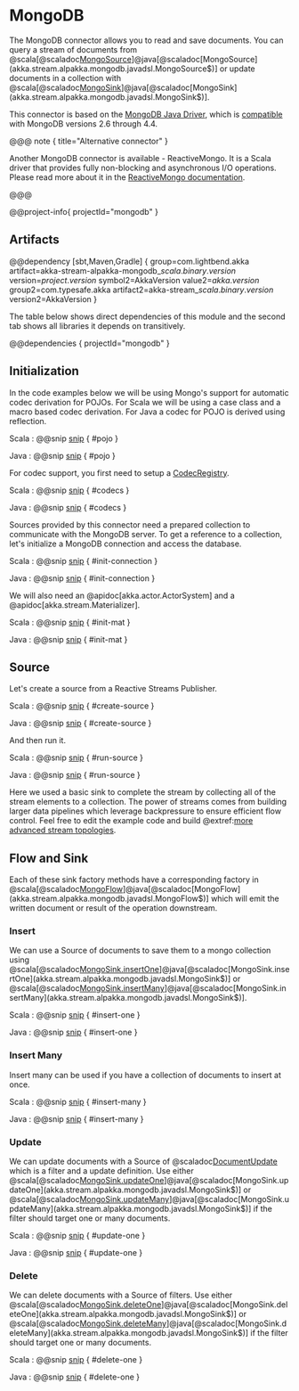 # MongoDB

The MongoDB connector allows you to read and save documents.
You can query a stream of documents from @scala[@scaladoc[MongoSource](akka.stream.alpakka.mongodb.scaladsl.MongoSource$)]@java[@scaladoc[MongoSource](akka.stream.alpakka.mongodb.javadsl.MongoSource$)] or update documents in a collection with @scala[@scaladoc[MongoSink](akka.stream.alpakka.mongodb.scaladsl.MongoSink$)]@java[@scaladoc[MongoSink](akka.stream.alpakka.mongodb.javadsl.MongoSink$)].

This connector is based on the [MongoDB Java Driver](http://mongodb.github.io/mongo-java-driver/), which is [compatible](https://docs.mongodb.com/drivers/scala#compatibility) with MongoDB versions 2.6 through 4.4.

@@@ note { title="Alternative connector" }

Another MongoDB connector is available - ReactiveMongo.
It is a Scala driver that provides fully non-blocking and asynchronous I/O operations.
Please read more about it in the [ReactiveMongo documentation](http://reactivemongo.org).

@@@

@@project-info{ projectId="mongodb" }


## Artifacts

@@dependency [sbt,Maven,Gradle] {
  group=com.lightbend.akka
  artifact=akka-stream-alpakka-mongodb_$scala.binary.version$
  version=$project.version$
  symbol2=AkkaVersion
  value2=$akka.version$
  group2=com.typesafe.akka
  artifact2=akka-stream_$scala.binary.version$
  version2=AkkaVersion
}

The table below shows direct dependencies of this module and the second tab shows all libraries it depends on transitively.

@@dependencies { projectId="mongodb" }


## Initialization

In the code examples below we will be using Mongo's support for automatic codec derivation for POJOs.
For Scala we will be using a case class and a macro based codec derivation.
For Java a codec for POJO is derived using reflection.

Scala
: @@snip [snip](/mongodb/src/test/scala/docs/scaladsl/MongoSourceSpec.scala) { #pojo }

Java
: @@snip [snip](/mongodb/src/test/java/docs/javadsl/Number.java) { #pojo }

For codec support, you first need to setup a [CodecRegistry](https://mongodb.github.io/mongo-java-driver/4.1/apidocs/bson/org/bson/codecs/configuration/CodecRegistry.html).

Scala
: @@snip [snip](/mongodb/src/test/scala/docs/scaladsl/MongoSourceSpec.scala) { #codecs }

Java
: @@snip [snip](/mongodb/src/test/java/docs/javadsl/MongoSourceTest.java) { #codecs }

Sources provided by this connector need a prepared collection to communicate with the MongoDB server.
To get a reference to a collection, let's initialize a MongoDB connection and access the database.

Scala
: @@snip [snip](/mongodb/src/test/scala/docs/scaladsl/MongoSourceSpec.scala) { #init-connection }

Java
: @@snip [snip](/mongodb/src/test/java/docs/javadsl/MongoSourceTest.java) { #init-connection }

We will also need an @apidoc[akka.actor.ActorSystem] and a @apidoc[akka.stream.Materializer].

Scala
: @@snip [snip](/mongodb/src/test/scala/docs/scaladsl/MongoSourceSpec.scala) { #init-mat }

Java
: @@snip [snip](/mongodb/src/test/java/docs/javadsl/MongoSourceTest.java) { #init-mat }


## Source

Let's create a source from a Reactive Streams Publisher.

Scala
: @@snip [snip](/mongodb/src/test/scala/docs/scaladsl/MongoSourceSpec.scala) { #create-source }

Java
: @@snip [snip](/mongodb/src/test/java/docs/javadsl/MongoSourceTest.java) { #create-source }

And then run it.

Scala
: @@snip [snip](/mongodb/src/test/scala/docs/scaladsl/MongoSourceSpec.scala) { #run-source }

Java
: @@snip [snip](/mongodb/src/test/java/docs/javadsl/MongoSourceTest.java) { #run-source }

Here we used a basic sink to complete the stream by collecting all of the stream elements to a collection.
The power of streams comes from building larger data pipelines which leverage backpressure to ensure efficient flow control.
Feel free to edit the example code and build @extref:[more advanced stream topologies](akka:scala/stream/stream-introduction.html).

## Flow and Sink

Each of these sink factory methods have a corresponding factory in @scala[@scaladoc[MongoFlow](akka.stream.alpakka.mongodb.scaladsl.MongoFlow$)]@java[@scaladoc[MongoFlow](akka.stream.alpakka.mongodb.javadsl.MongoFlow$)] which will emit the written document or result of the operation downstream.

### Insert

We can use a Source of documents to save them to a mongo collection using @scala[@scaladoc[MongoSink.insertOne](akka.stream.alpakka.mongodb.scaladsl.MongoSink$)]@java[@scaladoc[MongoSink.insertOne](akka.stream.alpakka.mongodb.javadsl.MongoSink$)] or @scala[@scaladoc[MongoSink.insertMany](akka.stream.alpakka.mongodb.scaladsl.MongoSink$)]@java[@scaladoc[MongoSink.insertMany](akka.stream.alpakka.mongodb.javadsl.MongoSink$)].

Scala
: @@snip [snip](/mongodb/src/test/scala/docs/scaladsl/MongoSinkSpec.scala) { #insert-one }

Java
: @@snip [snip](/mongodb/src/test/java/docs/javadsl/MongoSinkTest.java) { #insert-one }

### Insert Many

Insert many can be used if you have a collection of documents to insert at once.

Scala
: @@snip [snip](/mongodb/src/test/scala/docs/scaladsl/MongoSinkSpec.scala) { #insert-many }

Java
: @@snip [snip](/mongodb/src/test/java/docs/javadsl/MongoSinkTest.java) { #insert-many }

### Update

We can update documents with a Source of @scaladoc[DocumentUpdate](akka.stream.alpakka.mongodb.DocumentUpdate) which is a filter and a update definition.
Use either @scala[@scaladoc[MongoSink.updateOne](akka.stream.alpakka.mongodb.scaladsl.MongoSink$)]@java[@scaladoc[MongoSink.updateOne](akka.stream.alpakka.mongodb.javadsl.MongoSink$)] or @scala[@scaladoc[MongoSink.updateMany](akka.stream.alpakka.mongodb.scaladsl.MongoSink$)]@java[@scaladoc[MongoSink.updateMany](akka.stream.alpakka.mongodb.javadsl.MongoSink$)] if the filter should target one or many documents.

Scala
: @@snip [snip](/mongodb/src/test/scala/docs/scaladsl/MongoSinkSpec.scala) { #update-one }

Java
: @@snip [snip](/mongodb/src/test/java/docs/javadsl/MongoSinkTest.java) { #update-one }

### Delete

We can delete documents with a Source of filters.
Use either @scala[@scaladoc[MongoSink.deleteOne](akka.stream.alpakka.mongodb.scaladsl.MongoSink$)]@java[@scaladoc[MongoSink.deleteOne](akka.stream.alpakka.mongodb.javadsl.MongoSink$)] or @scala[@scaladoc[MongoSink.deleteMany](akka.stream.alpakka.mongodb.scaladsl.MongoSink$)]@java[@scaladoc[MongoSink.deleteMany](akka.stream.alpakka.mongodb.javadsl.MongoSink$)] if the filter should target one or many documents.

Scala
: @@snip [snip](/mongodb/src/test/scala/docs/scaladsl/MongoSinkSpec.scala) { #delete-one }

Java
: @@snip [snip](/mongodb/src/test/java/docs/javadsl/MongoSinkTest.java) { #delete-one }
